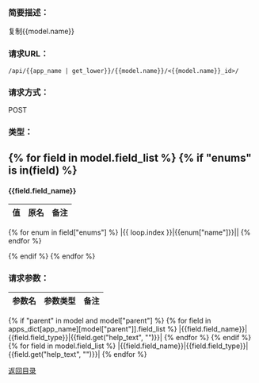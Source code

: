 ### **简要描述：**

复制{{model.name}}

### **请求URL：**

`/api/{{app_name | get_lower}}/{{model.name}}/<{{model.name}}_id>/`

### **请求方式：**

POST

### **类型：**

{% for field in model.field_list %}
{% if "enums" is in(field) %}
---
#### {{field.field_name}}
|值|原名|备注|
|:--|:--|:--|
{% for enum in field["enums"] %}
|{{ loop.index }}|{{enum["name"]}}||
{% endfor %}

{% endif %}
{% endfor %}

### **请求参数：**

|参数名|参数类型|备注|
|:--|:--|:--|
{% if "parent" in model and model["parent"] %}
{% for field in apps_dict[app_name][model["parent"]].field_list %}
|{{field.field_name}}|{{field.field_type}}|{{field.get("help_text", "")}}|
{% endfor %}
{% endif %}
{% for field in model.field_list %}
|{{field.field_name}}|{{field.field_type}}|{{field.get("help_text", "")}}|
{% endfor %}

[返回目录](../base.md)

